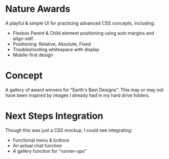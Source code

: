 # Nature Awards
 A playful & simple UI for practicing advanced CSS concepts, including:
 - Flexbox Parent & Child element positioning using auto margins and align-self.
 - Positioning: Relative, Absolute, Fixed
 - Troubleshooting whitespace with display
 - Mobile-first design
 
 # Concept
 A gallery of award winners for "Earth's Best Designs". This may or may not have been inspired by images I already had in my hard drive folders.
 
 # Next Steps Integration
 Though this was just a CSS mockup, I could see integrating:
 - Functional menu & buttons
 - An actual chat function
 - A gallery function for "runner-ups"
